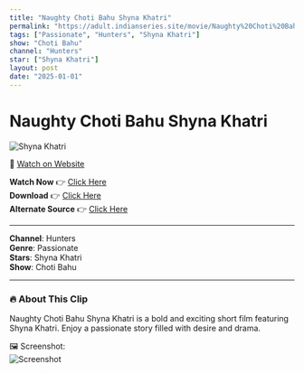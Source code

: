 ```yaml
---
title: "Naughty Choti Bahu Shyna Khatri"
permalink: "https://adult.indianseries.site/movie/Naughty%20Choti%20Bahu%20Shyna%20Khatri"
tags: ["Passionate", "Hunters", "Shyna Khatri"]
show: "Choti Bahu"
channel: "Hunters"
star: ["Shyna Khatri"]
layout: post
date: "2025-01-01"
---
```


# Naughty Choti Bahu Shyna Khatri

![Shyna Khatri](https://shorts.desisins.com/wp-content/uploads/2024/04/Choti-Babhu-Shyna-Khatri-Hunters-DesiSins.com_.jpg)

🔗 [Watch on Website](https://adult.indianseries.site/movie/Naughty%20Choti%20Bahu%20Shyna%20Khatri)

**Watch Now** 👉 [Click Here](https://adult.indianseries.site/movie/Naughty%20Choti%20Bahu%20Shyna%20Khatri)  
**Download** 👉 [Click Here](https://adult.indianseries.site/movie/Naughty%20Choti%20Bahu%20Shyna%20Khatri)  
**Alternate Source** 👉 [Click Here](https://adult.indianseries.site/movie/Naughty%20Choti%20Bahu%20Shyna%20Khatri)

---

**Channel**: Hunters  
**Genre**: Passionate  
**Stars**: Shyna Khatri  
**Show**: Choti Bahu

---

### 🔥 About This Clip

Naughty Choti Bahu Shyna Khatri is a bold and exciting short film featuring Shyna Khatri. Enjoy a passionate story filled with desire and drama.
 
🖼️ Screenshot:  
![Screenshot](https://shorts.desisins.com/wp-content/uploads/2024/04/Choti-Babhu-Shyna-Khatri-Hunters-DesiSins.com_.jpg)
